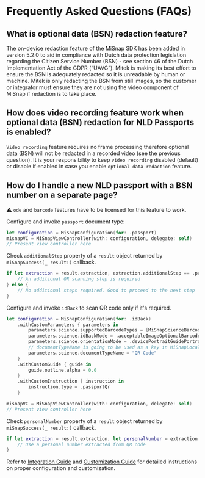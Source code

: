 # Frequently Asked Questions (FAQs)

## What is optional data (BSN) redaction feature?

The on-device redaction feature of the MiSnap SDK has been added in version 5.2.0 to aid in compliance with Dutch data protection legislation regarding the Citizen Service Number (BSN) - see section 46 of the Dutch Implementation Act of the GDPR (“UAVG”). Mitek is making its best effort to ensure the BSN is adequately redacted so it is unreadable by human or machine.  Mitek is only redacting the BSN from still images, so the customer or integrator must ensure they are not using the video component of MiSnap if redaction is to take place.

## How does video recording feature work when optional data (BSN) redaction for NLD Passports is enabled?

`Video recording` feature requires no frame processing therefore optional data (BSN) will not be redacted in a recorded video (see the previous question). It is your responsibility to keep `video recording` disabled (default) or disable if enabled in case you enable `optional data redaction` feature.

## How do I handle a new NLD passport with a BSN number on a separate page?

:warning: `ode` and `barcode` features have to be licensed for this feature to work.

Configure and invoke `passport` document type:
```Swift
let configuration = MiSnapConfiguration(for: .passport)
misnapVC = MiSnapViewController(with: configuration, delegate: self)
// Present view controller here
``` 

Check `additionalStep` property of a `result` object returned by `miSnapSuccess(_ result:)` callback.

```Swift
if let extraction = result.extraction, extraction.additionalStep == .passportQr {
    // An additional QR scanning step is required
} else {
    // No additional steps required. Good to proceed to the next step
}
```

Configure and invoke `idBack` to scan QR code only if it's required.

```Swift
let configuration = MiSnapConfiguration(for: .idBack)
    .withCustomParameters { parameters in
        parameters.science.supportedBarcodeTypes = [MiSnapScienceBarcodeType.QR.rawValue]
        parameters.science.idBackMode = .acceptableImageOptionalBarcodeRequired
        parameters.science.orientationMode = .devicePortraitGuidePortrait
        // documentTypeName is going to be used as a key in MiSnapLocalizable.strings
        parameters.science.documentTypeName = "QR Code"
    }
    .withCustomGuide { guide in
        guide.outline.alpha = 0.0
    }
    .withCustomInstruction { instruction in
        instruction.type = .passportQr
    }

misnapVC = MiSnapViewController(with: configuration, delegate: self)
// Present view controller here
```

Check `personalNumber` property of a `result` object returned by `miSnapSuccess(_ result:)` callback.

```Swift
if let extraction = result.extraction, let personalNumber = extraction.personalNumber {
    // Use a personal number extracted from QR code
}
```

Refer to [Integration Guide](integration_guide.md) and [Customization Guide](customization_guide.md) for detailed instructions on proper configuration and customization.
